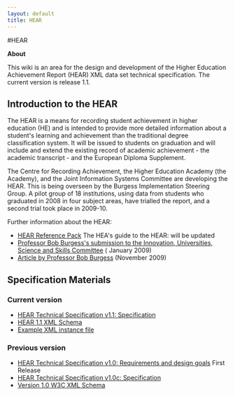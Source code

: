 ```yaml
---
layout: default
title: HEAR
---
```



#HEAR 


**About**

This wiki is an area for the design and development of the Higher
Education Achievement Report (HEAR) XML data set technical
specification. The current version is release 1.1.


## Introduction to the HEAR

The HEAR is a means for recording student achievement in higher
education (HE) and is intended to provide more detailed information
about a student's learning and achievement than the traditional degree
classification system. It will be issued to students on graduation and
will include and extend the existing record of academic achievement -
the academic transcript - and the European Diploma Supplement.

The Centre for Recording Achievement, the Higher Education Academy (the
Academy), and the Joint Information Systems Committee are developing the
HEAR. This is being overseen by the Burgess Implementation Steering
Group. A pilot group of 18 institutions, using data from students who
graduated in 2008 in four subject areas, have trialled the report, and a
second trial took place in 2009-10.

Further information about the HEAR:

-   [HEAR Reference Pack](http://www.hear.ac.uk/guidance/HEAR-reference-pack) 
    The HEA's guide to the HEAR: will be updated
-   [Professor Bob Burgess's submission to the Innovation, Universities,
    Science and Skills
    Committee](http://www.publications.parliament.uk/pa/cm200809/cmselect/cmdius/170/170we80.htm "http://www.publications.parliament.uk/pa/cm200809/cmselect/cmdius/170/170we80.htm") ( January 2009)
-   [Article by Professor Bob
    Burgess](http://www.independent.co.uk/news/education/higher/bob-burgess-i-hope-student-records-make-degree-classes-obsolete-1814588.html "http://www.independent.co.uk/news/education/higher/bob-burgess-i-hope-student-records-make-degree-classes-obsolete-1814588.html") (November 2009)

##  Specification Materials

### Current version
-   [HEAR Technical Specification v1.1: Specification](HEAR_1.1_Specification.md "HEAR 1.0c Specification")
-   [HEAR 1.1 XML Schema](schemas/HEAR_1.1.xsd)
-   [Example XML instance file](schemas/HEAR_test_2017-01-16.xml)


### Previous version

-   [HEAR Technical Specification v1.0: Requirements and design goals](HEAR_1.0_Requirements.md "HEAR 1.0 Requirements") First Release
-   [HEAR Technical Specification v1.0c: Specification](HEAR_1.0c_Specification.md "HEAR 1.0c Specification")
-   [Version 1.0 W3C XML Schema](schemas/HEAR_1.0.xsd)






